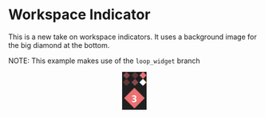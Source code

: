 # Workspace Indicator

This is a new take on workspace indicators. It uses a background image for the big diamond at the bottom.

NOTE: This example makes use of the `loop_widget` branch

<p align="center">
    <img src=".github/preview.png">
</p>
